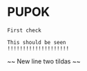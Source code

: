 # PUPOK
~~~~~~~~~~~
First check
~~~~~~~~~~~
~~~~~~~~~~~~~~~~~~~~
This should be seen
!!!!!!!!!!!!!!!!!!!!
~~~~~~~~~~~~~~~~~~~~
~~
New line two tildas
~~
